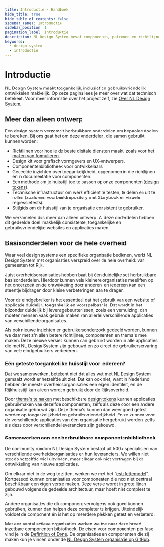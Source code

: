 ```yaml
---
title: Introductie · Handboek
hide_title: true
hide_table_of_contents: false
sidebar_label: Introductie
sidebar_position: 1
pagination_label: Introductie
description: NL Design System bevat componenten, patronen en richtlijnen, aangevuld met vele huisstijlen van organisaties die meedoen. Allemaal basisonderdelen waarover je afspraken kunt maken, gebruikersonderzoek kunt doen en van elkaar kunt leren.
keywords:
  - design system
  - introductie
---
```


# Introductie

NL Design System maakt toegankelijk, inclusief en gebruiksvriendelijk ontwikkelen makkelijk. Op deze pagina lees je meer over wat dat technisch betekent. Voor meer informatie over het project zelf, zie [Over NL Design System](/project/over-nl-design-system).

## Meer dan alleen ontwerp

Een design system verzamelt herbruikbare onderdelen om bepaalde doelen te bereiken. Bij ons gaat het om deze onderdelen, die samen gebruikt kunnen worden:

- Richtlijnen voor hoe je de beste digitale diensten maakt, zoals voor het [maken van formulieren](/richtlijnen/formulieren/).
- Design kit voor grafisch vormgevers en UX-ontwerpers.
- Componentenbibliotheek voor ontwikkelaars.
- Gedeelde inzichten over toegankelijkheid, opgenomen in die richtlijnen en in documentatie voor componenten.
- Een methode om je huisstijl toe te passen op onze componenten ([design tokens](/handboek/huisstijl/design-tokens)).
- Technische infrastructuur om werk efficiënt te testen, te delen en uit te rollen (zoals een voorbeeldrepository met Storybook en visuele regressietests).
- Stijlgids om de huisstijl van je organisatie consistent te gebruiken.

We verzamelen dus meer dan alleen ontwerp. Al deze onderdelen hebben dit gedeelde doel: makkelijk consistente, toegankelijke en gebruiksvriendelijke websites en applicaties maken.

## Basisonderdelen voor de hele overheid

Waar veel design systems een specifieke organisatie bedienen, werkt NL Design System met organisaties verspreid over de hele overheid: van gemeenten tot Rijk.

Juist overheidsorganisaties hebben baat bij één duidelijke set herbruikbare basisonderdelen. Hierdoor kunnen vele kleinere organisaties meeliften op het onderzoek en de ontwikkeling door anderen, en iedereen kan een steentje bijdragen door kleine verbeteringen aan te dragen.

Voor de eindgebruiker is het essentieel dat het gebruik van een website of applicatie duidelijk, toegankelijk en voorspelbaar is. Dat wordt in het bijzonder duidelijk bij levensgebeurtenissen, zoals een verhuizing: dan moeten mensen vaak gebruik maken van allerlei verschillende applicaties van verschillende organisaties.

Als ook nieuwe inzichten en gebruikersonderzoek gedeeld worden, kunnen we daar met z'n allen betere richtlijnen, componenten en thema's mee maken. Deze nieuwe versies kunnen dan gebruikt worden in alle applicaties die met NL Design System zijn gebouwd en zo direct de gebruikerservaring van vele eindgebruikers verbeteren.

### Eén geteste toegankelijke huisstijl voor iedereen?

Dat we samenwerken, betekent niet dat alles wat met NL Design System gemaakt wordt er hetzelfde uit ziet. Dat kan ook niet, want in Nederland hebben de meeste overheidsorganisaties een eigen identiteit, en de Rijkhuisstijl kan alleen worden gebruikt door de Rijksoverheid.

Door [thema's te maken](/handboek/developer/thema-maken) met beschikbare [design tokens](/handboek/huisstijl/design-tokens/) kunnen applicaties gebruikmaken van dezelfde componenten, zélfs als deze door een andere organisatie gebouwd zijn. Deze thema's kunnen dan weer goed getest worden op toegankelijkheid en gebruiksvriendelijkheid. En ze kunnen voor de verschillende applicaties van één organisatie hergebruikt worden, zelfs als deze door verschillende leveranciers zijn gebouwd.

### Samenwerken aan een herbruikbare componentenbibliotheek

De community rondom NL Design System bestaat uit 500+ specialisten van verschillende overheidsorganisaties en hun leveranciers.
We willen niet steeds hetzelfde wiel uitvinden, maar elkaar ook niet vertragen bij de ontwikkeling van nieuwe applicaties.

Om elkaar niet in de weg te zitten, werken we met het “[estafettemodel](/handboek/estafettemodel)”. Kortgezegd kunnen organisaties voor componenten die nog niet centraal beschikbaar een eigen versie maken. Deze versie wordt in grote lijnen gebouwd volgens de gedeelde architectuur, maar hoeft niet compleet te zijn.

Andere organisaties die dit component vervolgens ook goed kunnen gebruiken, kunnen dan helpen deze completer te krijgen. Uiteindelijk voldoet de component én is het op meerdere plekken getest en verbeterd.

Met een aantal actieve organisaties werken we toe naar deze breed inzetbare componenten bibliotheek. De eisen voor componenten per fase vind je in de [Definition of Done](/componenten/definition-of-done). De organisaties en componenten die zij maken kun je vinden onder de [NL Design System organisatie op GitHub](http://github.com/nl-design-system).
